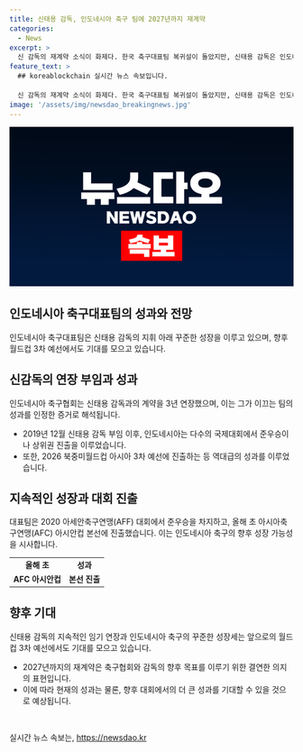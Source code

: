 ```yaml
---
title: 신태용 감독, 인도네시아 축구 팀에 2027년까지 재계약
categories:
  - News
excerpt: >
  신 감독의 재계약 소식이 화제다. 한국 축구대표팀 복귀설이 돌았지만, 신태용 감독은 인도네시아를 향해 지휘봉을 이어간다. 그의 이끄는 대표팀은 2026 북중미 월드컵 아시아 3차 예선에 진출했고, 27일 진행된 조 추첨 결과 C조에 편성됐다. 이에 대한 기대와 관심이 높아지고 있다. 은성과 함께 신태용 감독의 성과에 대한 회의적인 논의도 나왔지만, 신 감독의 인도네시아 축구계에서의 존재감은 어마어마하다. 
feature_text: >
  ## koreablockchain 실시간 뉴스 속보입니다.

  신 감독의 재계약 소식이 화제다. 한국 축구대표팀 복귀설이 돌았지만, 신태용 감독은 인도네시아를 향해 지휘봉을 이어간다. 그의 이끄는 대표팀은 2026 북중미 월드컵 아시아 3차 예선에 진출했고, 27일 진행된 조 추첨 결과 C조에 편성됐다. 이에 대한 기대와 관심이 높아지고 있다. 은성과 함께 신태용 감독의 성과에 대한 회의적인 논의도 나왔지만, 신 감독의 인도네시아 축구계에서의 존재감은 어마어마하다. 
image: '/assets/img/newsdao_breakingnews.jpg'
---
```


<p><img src="/assets/img/newsdao_breakingnews.jpg" alt="koreablockchain 속보" /></p>

<h2 data-ke-size="size26">인도네시아 축구대표팀의 성과와 전망</h2>

<p data-ke-size="size16">인도네시아 축구대표팀은 신태용 감독의 지휘 아래 꾸준한 성장을 이루고 있으며, 향후 월드컵 3차 예선에서도 기대를 모으고 있습니다.</p>

<h2 data-ke-size="size24">신감독의 연장 부임과 성과</h2>

<p data-ke-size="size16">인도네시아 축구협회는 신태용 감독과의 계약을 3년 연장했으며, 이는 그가 이끄는 팀의 성과를 인정한 증거로 해석됩니다.</p>

<ul>
  <li>2019년 12월 신태용 감독 부임 이후, 인도네시아는 다수의 국제대회에서 준우승이나 상위권 진출을 이루었습니다.</li>
  <li>또한, 2026 북중미월드컵 아시아 3차 예선에 진출하는 등 역대급의 성과를 이루었습니다.</li>
</ul>

<h2 data-ke-size="size24">지속적인 성장과 대회 진출</h2>

<p data-ke-size="size16">대표팀은 2020 아세안축구연맹(AFF) 대회에서 준우승을 차지하고, 올해 초 아시아축구연맹(AFC) 아시안컵 본선에 진출했습니다. 이는 인도네시아 축구의 향후 성장 가능성을 시사합니다.</p>

<table>
  <tr>
    <td style="text-align: center; height: 17px;"><b>올해 초</b></td>
    <td style="text-align: center; height: 17px;"><b>성과</b></td>
  </tr>
  <tr>
    <td style="text-align: center; height: 17px;"><b>AFC 아시안컵</b></td>
    <td style="text-align: center; height: 17px;"><b>본선 진출</b></td>
  </tr>
</table>

<h2 data-ke-size="size24">향후 기대</h2>

<p data-ke-size="size16">신태용 감독의 지속적인 임기 연장과 인도네시아 축구의 꾸준한 성장세는 앞으로의 월드컵 3차 예선에서도 기대를 모으고 있습니다.</p>

<ul>
  <li>2027년까지의 재계약은 축구협회와 감독의 향후 목표를 이루기 위한 결연한 의지의 표현입니다.</li>
  <li>이에 따라 현재의 성과는 물론, 향후 대회에서의 더 큰 성과를 기대할 수 있을 것으로 예상됩니다.</li>
</ul>

<p data-ke-size="size16">&nbsp;</p>
실시간 뉴스 속보는, <a href="https://newsdao.kr" rel="dofollow">https://newsdao.kr</a>


